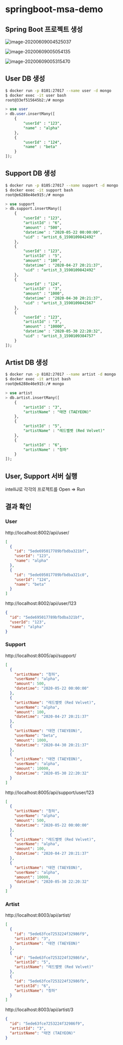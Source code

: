 # springboot-msa-demo



## Spring Boot 프로젝트 생성



![image-20200609004525037](images/image-20200609004525037.png)



![image-20200609005054135](images/image-20200609005054135.png)



![image-20200609005315470](images/image-20200609005315470.png)





## User DB 생성

```bash
$ docker run -p 8101:27017 --name user -d mongo
$ docker exec -it user bash
root@33ef515645b2:/# mongo
```



```sql
> use user
> db.user.insertMany([
    {
        "userId" : "123",
        "name" : "alpha"
	},
    {
        "userId" : "124",
        "name" : "beta"
	}
]);
```



## Support DB 생성

```bash
$ docker run -p 8105:27017 --name support -d mongo
$ docker exec -it support bash
root@e6288e46e915:/# mongo
```



```sql
> use support
> db.support.insertMany([
    {
        "userId" : "123",
        "artistId" : "6",
        "amount" : "500",
        "datetime" : "2020-05-22 00:00:00",
        "uid" : "artist_6_1590109842492"
    },
    {
        "userId" : "123",
        "artistId" : "5",
        "amount" : "100",
        "datetime" : "2020-04-27 20:21:37",
        "uid" : "artist_3_1590109842492"
    },
    {
        "userId" : "124",
        "artistId" : "3",
        "amount" : "1000",
        "datetime" : "2020-04-30 20:21:37",
        "uid" : "artist_3_1590109842567"
    },
    {
        "userId" : "123",
        "artistId" : "3",
        "amount" : "10000",
        "datetime" : "2020-05-30 22:20:32",
        "uid" : "artist_3_1590109384757"
    }
]);
```



## Artist DB 생성

```bash
$ docker run -p 8102:27017 --name artist -d mongo
$ docker exec -it artist bash
root@e6288e46e915:/# mongo
```



```sql
> use artist
> db.artist.insertMany([
    {
    	"artistId" : "3",
    	"artistName" : "태연 (TAEYEON)"
    },
    {
    	"artistId" : "5",
    	"artistName" : "레드벨벳 (Red Velvet)"
    },
    {
    	"artistId" : "6",
    	"artistName" : "청하"
    }
]);
```



## User, Support 서버 실행

intelliJ로 각각의 프로젝트를 Open => Run



## 결과 확인

### User

http://localhost:8002/api/user/

```json
[
  {
    "id": "5ede695017789bfbdba321bf",
    "userId": "123",
    "name": "alpha"
  },
  {
    "id": "5ede695017789bfbdba321c0",
    "userId": "124",
    "name": "beta"
  }
]
```



http://localhost:8002/api/user/123

```json
{
  "id": "5ede695017789bfbdba321bf",
  "userId": "123",
  "name": "alpha"
}
```



### Support

http://localhost:8005/api/support/

```json
[
  {
    "artistName": "청하",
    "userName": "alpha",
    "amount": 500,
    "datetime": "2020-05-22 00:00:00"
  },
  {
    "artistName": "레드벨벳 (Red Velvet)",
    "userName": "alpha",
    "amount": 100,
    "datetime": "2020-04-27 20:21:37"
  },
  {
    "artistName": "태연 (TAEYEON)",
    "userName": "beta",
    "amount": 1000,
    "datetime": "2020-04-30 20:21:37"
  },
  {
    "artistName": "태연 (TAEYEON)",
    "userName": "alpha",
    "amount": 10000,
    "datetime": "2020-05-30 22:20:32"
  }
]
```



http://localhost:8005/api/support/user/123

```json
[
  {
    "artistName": "청하",
    "userName": "alpha",
    "amount": 500,
    "datetime": "2020-05-22 00:00:00"
  },
  {
    "artistName": "레드벨벳 (Red Velvet)",
    "userName": "alpha",
    "amount": 100,
    "datetime": "2020-04-27 20:21:37"
  },
  {
    "artistName": "태연 (TAEYEON)",
    "userName": "alpha",
    "amount": 10000,
    "datetime": "2020-05-30 22:20:32"
  }
]
```



### Artist

http://localhost:8003/api/artist/

```json
[
  {
    "id": "5ede63fce7253224f32986f9",
    "artistId": "3",
    "artistName": "태연 (TAEYEON)"
  },
  {
    "id": "5ede63fce7253224f32986fa",
    "artistId": "5",
    "artistName": "레드벨벳 (Red Velvet)"
  },
  {
    "id": "5ede63fce7253224f32986fb",
    "artistId": "6",
    "artistName": "청하"
  }
]
```



http://localhost:8003/api/artist/3

```json
{
  "id": "5ede63fce7253224f32986f9",
  "artistId": "3",
  "artistName": "태연 (TAEYEON)"
}
```

